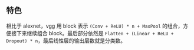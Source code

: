 ## 特色

相比于 alexnet，vgg 用 block 表示 `(Conv + ReLU) * n + MaxPool` 的组合，方便接下来继续组合 block。最后部分依然是 `Flatten + (Linear + ReLU + Dropout) * n`，最后线性层的输出层数就是分类数。
